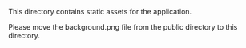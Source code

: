 This directory contains static assets for the application.

Please move the background.png file from the public directory to this directory.
